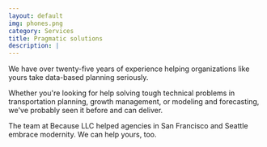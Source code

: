 ```yaml
---
layout: default
img: phones.png
category: Services
title: Pragmatic solutions
description: |
---
```

We have over twenty-five years of experience helping organizations like yours take data-based planning seriously.

Whether you're looking for help solving tough technical problems in transportation planning, growth management, or modeling and forecasting, we've probably seen it before and can deliver.

The team at Because LLC helped agencies in San Francisco and Seattle embrace modernity. We can help yours, too.
